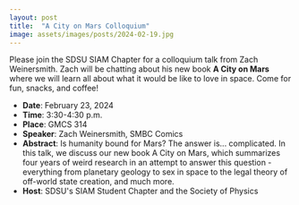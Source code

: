 ```yaml
---
layout: post
title:  "A City on Mars Colloquium"
image: assets/images/posts/2024-02-19.jpg
---
```


Please join the SDSU SIAM Chapter for a colloquium talk from Zach Weinersmith. Zach will be chatting about his new book **A City on Mars** where we will learn all about what it would be like to love in space. Come for fun, snacks, and coffee!

- __Date__:   February 23, 2024
- __Time__:   3:30-4:30 p.m.
- __Place__:  GMCS 314
- __Speaker__:  Zach Weinersmith, SMBC Comics
- __Abstract__:  Is humanity bound for Mars? The answer is... complicated. In this talk, we discuss our new book A City on Mars, which summarizes four years of weird research in an attempt to answer this question - everything from planetary geology to sex in space to the legal theory of off-world state creation, and much more.
- __Host__: SDSU's SIAM Student Chapter and the Society of Physics

